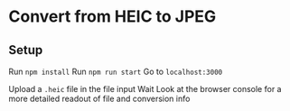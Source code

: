 # Convert from HEIC to JPEG

## Setup

Run `npm install`
Run `npm run start`
Go to `localhost:3000`

Upload a `.heic` file in the file input
Wait
Look at the browser console for a more detailed readout of file and conversion info

